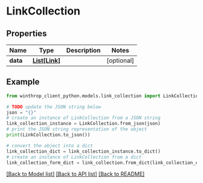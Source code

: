 # LinkCollection


## Properties

Name | Type | Description | Notes
------------ | ------------- | ------------- | -------------
**data** | [**List[Link]**](Link.md) |  | [optional] 

## Example

```python
from winthrop_client_python.models.link_collection import LinkCollection

# TODO update the JSON string below
json = "{}"
# create an instance of LinkCollection from a JSON string
link_collection_instance = LinkCollection.from_json(json)
# print the JSON string representation of the object
print(LinkCollection.to_json())

# convert the object into a dict
link_collection_dict = link_collection_instance.to_dict()
# create an instance of LinkCollection from a dict
link_collection_form_dict = link_collection.from_dict(link_collection_dict)
```
[[Back to Model list]](../README.md#documentation-for-models) [[Back to API list]](../README.md#documentation-for-api-endpoints) [[Back to README]](../README.md)


